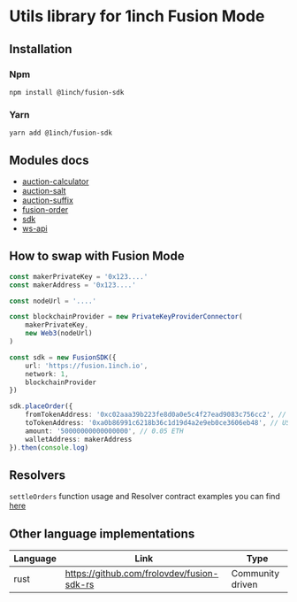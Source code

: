 # Utils library for 1inch Fusion Mode

## Installation

### Npm

```
npm install @1inch/fusion-sdk
```

### Yarn

```
yarn add @1inch/fusion-sdk
```

## Modules docs

-   [auction-calculator](src/auction-calculator/README.md)
-   [auction-salt](src/auction-salt/README.md)
-   [auction-suffix](src/auction-suffix/README.md)
-   [fusion-order](src/fusion-order/README.md)
-   [sdk](src/sdk/README.md)
-   [ws-api](src/ws-api/README.md)

## How to swap with Fusion Mode

```typescript
const makerPrivateKey = '0x123....'
const makerAddress = '0x123....'

const nodeUrl = '....'

const blockchainProvider = new PrivateKeyProviderConnector(
    makerPrivateKey,
    new Web3(nodeUrl)
)

const sdk = new FusionSDK({
    url: 'https://fusion.1inch.io',
    network: 1,
    blockchainProvider
})

sdk.placeOrder({
    fromTokenAddress: '0xc02aaa39b223fe8d0a0e5c4f27ead9083c756cc2', // WETH
    toTokenAddress: '0xa0b86991c6218b36c1d19d4a2e9eb0ce3606eb48', // USDC
    amount: '50000000000000000', // 0.05 ETH
    walletAddress: makerAddress
}).then(console.log)
```

## Resolvers

`settleOrders` function usage and Resolver contract examples you can find [here](https://github.com/1inch/fusion-resolver-example)

## Other language implementations

| Language | Link                                       | Type             |
| -------- | ------------------------------------------ | ---------------- |
| rust     | https://github.com/frolovdev/fusion-sdk-rs | Community driven |
